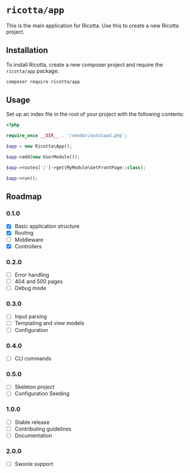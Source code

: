 `ricotta/app`
=============

This is the main application for Ricotta. Use this to create a new Ricotta project.

## Installation

To install Ricotta, create a new composer project and require the `ricotta/app` package.

```bash
composer require ricotta/app
```

## Usage

Set up an index file in the root of your project with the following contents:

```php
<?php

require_once __DIR__ . '/vendor/autoload.php';

$app = new Ricotta\App();

$app->add(new UserModule());

$app->routes['/']->get(MyModule\GetFrontPage::class);

$app->run();
```

## Roadmap

### 0.1.0

- [x] Basic application structure
- [x] Routing
- [ ] Middleware
- [x] Controllers

### 0.2.0

- [ ] Error handling
- [ ] 404 and 500 pages
- [ ] Debug mode

### 0.3.0

- [ ] Input parsing
- [ ] Templating and view models
- [ ] Configuration

### 0.4.0
- [ ] CLI commands

### 0.5.0
- [ ] Skeleton project
- [ ] Configuration Seeding

### 1.0.0

- [ ] Stable release
- [ ] Contributing guidelines
- [ ] Documentation

### 2.0.0

- [ ] Swoole support
